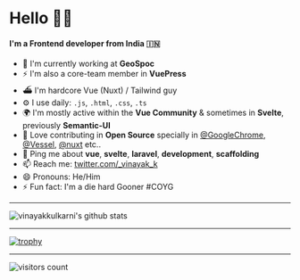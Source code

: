 # Hello 🙏🏽

#### I'm a Frontend developer from India 🇮🇳

- 🏢 I'm currently working at **GeoSpoc**
- ⚡️ I'm also a core-team member in **VuePress**
- ⛴ I'm hardcore Vue (Nuxt) / Tailwind guy
- ⚙️ I use daily: `.js`, `.html`, `.css`, `.ts`
- 🌍 I'm mostly active within the **Vue Community** & sometimes in **Svelte**, previously **Semantic-UI**
- 🌱 Love contributing in **Open Source** specially in [@GoogleChrome](https://github.com/vinayakkulkarni?org=GoogleChrome&year_list=1), [@Vessel](https://github.com/vinayakkulkarni?from=2020-07-01&to=2020-07-08&org=shipping-docker&year_list=1), [@nuxt](https://github.com/vinayakkulkarni?tab=overview&from=2019-04-01&to=2019-04-30&org=nuxt) etc..
- 💬 Ping me about **vue**, **svelte**, **laravel**, **development**, **scaffolding**
- 📫 Reach me: [twitter.com/_vinayak_k](https://twitter.com/_vinayak_k)
- 😄 Pronouns: He/Him
- ⚡️ Fun fact: I'm a die hard Gooner #COYG
---

![vinayakkulkarni's github stats](https://github-readme-stats.vercel.app/api?username=vinayakkulkarni&show_icons=true)

---

[![trophy](https://github-profile-trophy.vercel.app/?username=vinayakkulkarni&theme=flat)](https://github.com/ryo-ma/github-profile-trophy)

---

<!-- https://github.com/Gerhut/Gerhut -->
<!-- pls deploy your own service using the repo above -->
![visitors count](https://visitors-by-url-pls-dont-use-this-in-your-repo.vercel.app/vinayakkulkarni-github-readme)
